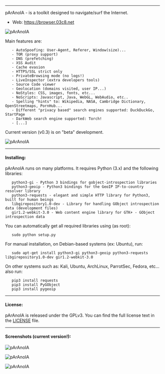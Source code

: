 
----------

  pArAnoIA - is a toolkit designed to navigate/surf the Internet.

 + Web:  https://browser.03c8.net

  ![pArAnoIA](https://browser.03c8.net/paranoia/paranoia-welcome_small.png "pArAnoIA Welcome")

  Main features are:

       - AutoSpoofing: User-Agent, Referer, Window(size)...
       - TOR (proxy support)
       - DNS (prefetching)
       - XSS Audit
       - Cache evasion
       - HTTPS/SSL strict only
       - PrivateBrowsing mode (no logs!)
       - LiveInspector (extra developers tools)
       - Source Code viewer
       - Geolocation (domains visited, user IP...)
       - NoStyles: CSS, images, fonts, etc...
       - NoScripts: Javascript, Java, WebGL, WebAudio, etc..
       - Spelling "hints" to: Wikipedia, NASA, Cambridge Dictionary, OpenStreetmaps, PornHub...
       - Different "privacy based" search engines supported: DuckDuckGo, StartPage
       - DarkWeb search engine supported: Torch!
       - [...]

  Current version (v0.3) is on "beta" development.

  ![pArAnoIA](https://browser.03c8.net/paranoia/paranoia-main_small.png "pArAnoIA Main")

----------

#### Installing:

  pArAnoIA runs on many platforms. It requires Python (3.x) and the following libraries:

       python3-gi - Python 3 bindings for gobject-introspection libraries
       python3-geoip - Python3 bindings for the GeoIP IP-to-country resolver library
       python3-requests - elegant and simple HTTP library for Python3, built for human beings
       libgirepository1.0-dev - Library for handling GObject introspection data (development files)
       gir1.2-webkit-3.0 - Web content engine library for GTK+ - GObject introspection data

  You can automatically get all required libraries using (as root):

       sudo python setup.py

  For manual installation, on Debian-based systems (ex: Ubuntu), run: 

       sudo apt-get install python3-gi python3-geoip python3-requests libgirepository1.0-dev gir1.2-webkit-3.0

  On other systems such as: Kali, Ubuntu, ArchLinux, ParrotSec, Fedora, etc... also run:

       pip3 install requests
       pip3 install PyGObject
       pip3 install pygeoip

----------

####  License:

  pArAnoIA is released under the GPLv3. You can find the full license text
in the [LICENSE](./docs/LICENSE) file.

----------

####  Screenshots (current version!):

  ![pArAnoIA](https://browser.03c8.net/paranoia/paranoia1_small.png "pArAnoIA Example1")

  ![pArAnoIA](https://browser.03c8.net/paranoia/paranoia2_small.png "pArAnoIA Example2")

  ![pArAnoIA](https://browser.03c8.net/paranoia/paranoia3_small.png "pArAnoIA Example3")


